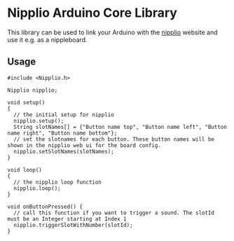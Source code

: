 # Nipplio Arduino Core Library

This library can be used to link your Arduino with the [nipplio](https://nipplio.web.app) website and use it e.g. as a nippleboard.

## Usage

```
#include <Nipplio.h>

Nipplio nipplio;

void setup()
{
  // the initial setup for nipplio
  nipplio.setup();
  String slotNames[] = {"Button name top", "Button name left", "Button name right", "Button name bottom"};
  // set the slotnames for each button. These button names will be shown in the nipplio web ui for the board config.
  nipplio.setSlotNames(slotNames);
}

void loop()
{
  // the nipplio loop function
  nipplio.loop();
}

void onButtonPressed() {
  // call this function if you want to trigger a sound. The slotId must be an Integer starting at Index 1
  nipplio.triggerSlotWithNumber(slotId);
}

```
